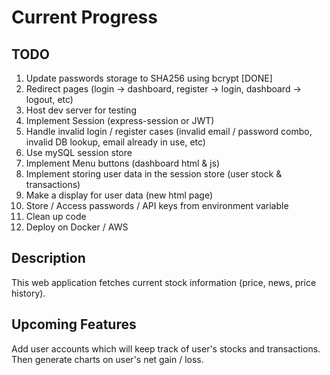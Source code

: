 # Current Progress

## TODO
1. Update passwords storage to SHA256 using bcrypt [DONE]
2. Redirect pages (login -> dashboard, register -> login, dashboard -> logout, etc)
3. Host dev server for testing
4. Implement Session (express-session or JWT)
5. Handle invalid login / register cases (invalid email / password combo, invalid DB lookup, email already in use, etc)
6. Use mySQL session store
7. Implement Menu buttons (dashboard html & js)
8. Implement storing user data in the session store (user stock & transactions)
9. Make a display for user data (new html page)
10. Store / Access passwords / API keys from environment variable
11. Clean up code
12. Deploy on Docker / AWS

## Description
This web application fetches current stock information (price, news, price history).

## Upcoming Features
Add user accounts which will keep track of user's stocks and transactions. Then generate charts on user's net gain / loss.
